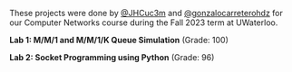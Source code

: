 These projects were done by [@JHCuc3m](https://github.com/JHCuc3m) and [@gonzalocarreterohdz](https://github.com/gonzalocarreterohdz) for our Computer Networks course during the Fall 2023 term at UWaterloo.

**Lab 1: M/M/1 and M/M/1/K Queue
Simulation**
(Grade: 100) 


**Lab 2: Socket Programming using Python**
(Grade: 96) 
